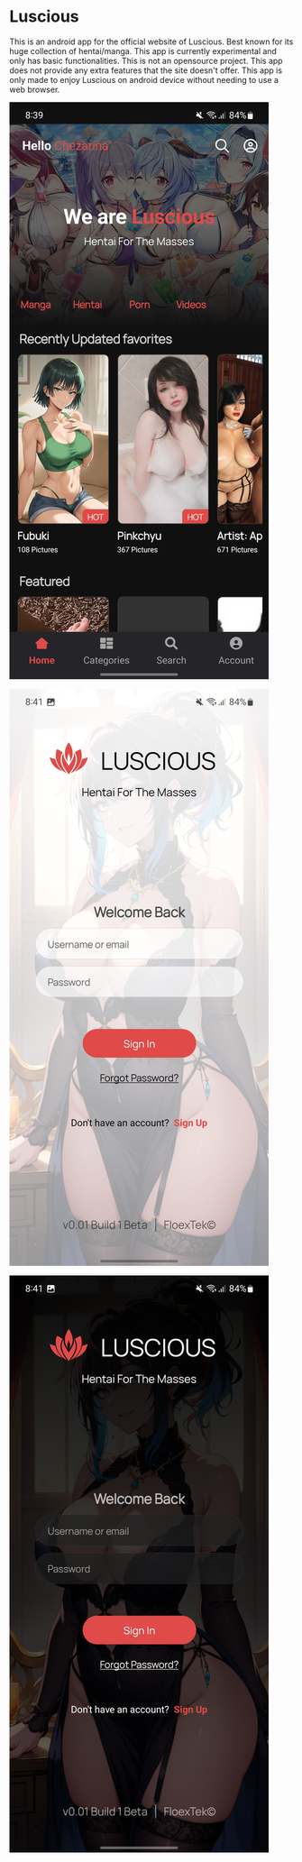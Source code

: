 # Luscious

This is an android app for the official website of Luscious. Best known for its huge collection of hentai/manga.
This app is currently experimental and only has basic functionalities. This is not an opensource project. This app does not provide any extra features that the site doesn't offer. This app is only made to enjoy Luscious on android device without needing to use a web browser.


![alt text](https://github.com/FloexTek/Luscious-Android/blob/main/assets/screenshots/Screenshot_20240729_083953.jpg)

![alt text](https://github.com/FloexTek/Luscious-Android/blob/main/assets/screenshots/Screenshot_20240729_084130.jpg)

![alt text](https://github.com/FloexTek/Luscious-Android/blob/main/assets/screenshots/Screenshot_20240729_084140.jpg)